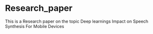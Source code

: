 # Research_paper
This is a Research paper on the topic Deep learnings Impact on Speech Synthesis For Mobile Devices 
